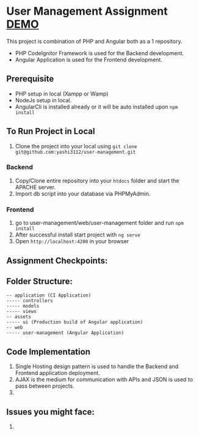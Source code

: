 # User Management Assignment [DEMO]()

This project is combination of PHP and Angular both as a 1 repository.
- PHP CodeIgnitor Framework is used for the Backend development.
- Angular Application is used for the Frontend development.

## Prerequisite
- PHP setup in local (Xampp or Wamp)
- NodeJs setup in local.
- AngularCli is installed already or it will be auto installed upon `npm install`

## To Run Project in Local
1. Clone the project into your local using `git clone git@github.com:yashi3112/user-management.git`
### Backend
1. Copy/Clone entire repository into your `htdocs` folder and start the APACHE server.
2. Import db script into your database via PHPMyAdmin.
### Frontend
1. go to user-management/web/user-management folder and run `npm install`
2. After successful install start project with `ng serve`
3. Open `http://localhost:4200` in your browser

## Assignment Checkpoints:


## Folder Structure:
    -- application (CI Application)
    ----- controllers
    ----- models
    ----- views
    -- assets
    ----- ui (Production build of Angular application)
    -- web
    ----- user-management (Angular Application)
    
## Code Implementation
1. Single Hosting design pattern is used to handle the Backend and Frontend application deployment.
2. AJAX is the medium for communication with APIs and JSON is used to pass between projects.
3. 

## Issues you might face:
1. 

